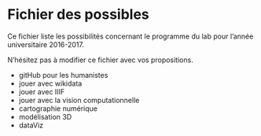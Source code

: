 # Fichier des possibles

Ce fichier liste les possibilités concernant le programme du lab pour l’année universitaire 2016-2017.

N’hésitez pas à modifier ce fichier avec vos propositions.


- gitHub pour les humanistes
- jouer avec wikidata
- jouer avec IIIF
- jouer avec la vision computationnelle
- cartographie numérique
- modélisation 3D
- dataViz

